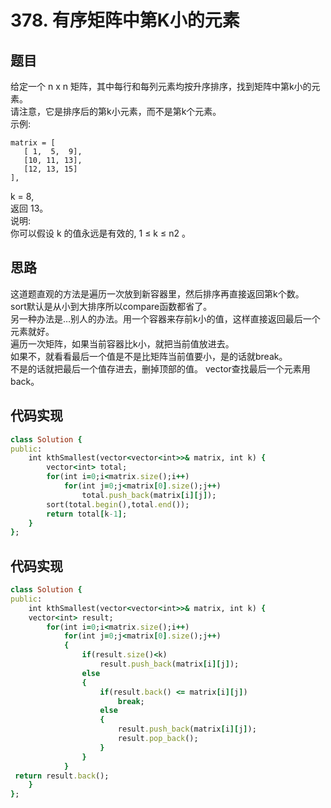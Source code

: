 # 378. 有序矩阵中第K小的元素
## 题目
给定一个 n x n 矩阵，其中每行和每列元素均按升序排序，找到矩阵中第k小的元素。       
请注意，它是排序后的第k小元素，而不是第k个元素。      
示例:      
```
matrix = [
   [ 1,  5,  9],
   [10, 11, 13],
   [12, 13, 15]
],
```
k = 8,        
返回 13。       
说明:       
你可以假设 k 的值永远是有效的, 1 ≤ k ≤ n2 。       
## 思路
这道题直观的方法是遍历一次放到新容器里，然后排序再直接返回第k个数。     
sort默认是从小到大排序所以compare函数都省了。      
另一种办法是…别人的办法。用一个容器来存前k小的值，这样直接返回最后一个元素就好。     
遍历一次矩阵，如果当前容器比k小，就把当前值放进去。    
如果不，就看看最后一个值是不是比矩阵当前值要小，是的话就break。  
不是的话就把最后一个值存进去，删掉顶部的值。
vector查找最后一个元素用back。
## 代码实现
```ruby
class Solution {
public:
    int kthSmallest(vector<vector<int>>& matrix, int k) {
        vector<int> total;
        for(int i=0;i<matrix.size();i++)
            for(int j=0;j<matrix[0].size();j++)
                total.push_back(matrix[i][j]);
        sort(total.begin(),total.end());
        return total[k-1];
    }
};
```
## 代码实现
```ruby
class Solution {
public:
    int kthSmallest(vector<vector<int>>& matrix, int k) {
    vector<int> result;
        for(int i=0;i<matrix.size();i++)
            for(int j=0;j<matrix[0].size();j++)
            {
                if(result.size()<k)
                    result.push_back(matrix[i][j]);
                else
                {
                    if(result.back() <= matrix[i][j]) 
                        break;  
                    else 
                    {  
                        result.push_back(matrix[i][j]);  
                        result.pop_back();  
                    }  
                }
            }
 return result.back();   
    }
};
```
